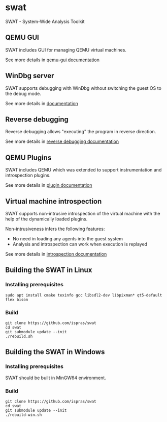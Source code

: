 # swat
SWAT - System-Wide Analysis Toolkit

## QEMU GUI

SWAT includes GUI for managing QEMU virtual machines.

See more details in [qemu-gui documentation](https://github.com/ispras/qemu-gui/blob/master/docs/Using%20qemu-gui.md)

## WinDbg server

SWAT supports debugging with WinDbg without switching the guest OS to the
debug mode.

See more details in [documentation](docs/WinDbg.md)

## Reverse debugging

Reverse debugging allows "executing" the program in reverse direction.

See more details in [reverse debugging documentation](docs/ReverseDebugging.md)

## QEMU Plugins

SWAT includes QEMU which was extended to support instrumentation and introspection plugins.

See more details in [plugin documentation](docs/QemuPlugins.md)

## Virtual machine introspection

SWAT supports non-intrusive introspection of the virtual machine with the help of the dynamically loaded plugins.

Non-intrusiveness infers the following features:
* No need in loading any agents into the guest system
* Analysis and introspection can work when execution is replayed

See more details in [introspection documentation](docs/Introspection.md)

## Building the SWAT in Linux

### Installing prerequisites

    sudo apt install cmake texinfo gcc libsdl2-dev libpixman* qt5-default flex bison

### Build

    git clone https://github.com/ispras/swat
    cd swat
    git submodule update --init
    ./rebuild.sh

## Building the SWAT in Windows

### Installing prerequisites

SWAT should be built in MinGW64 environment.

### Build

    git clone https://github.com/ispras/swat
    cd swat
    git submodule update --init
    ./rebuild-win.sh
